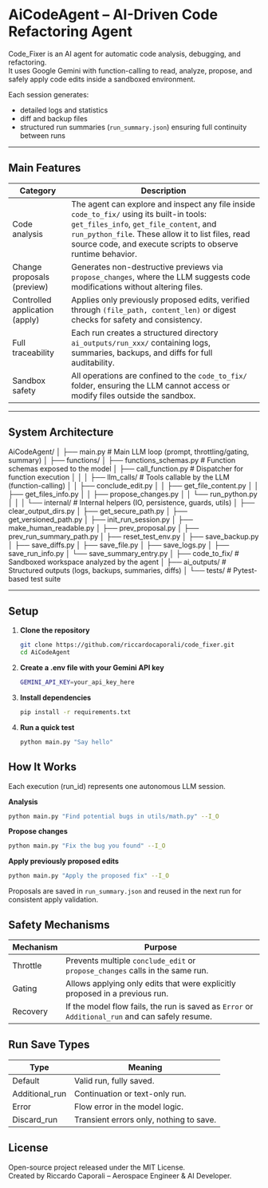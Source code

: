 # AiCodeAgent – AI-Driven Code Refactoring Agent

Code_Fixer is an AI agent for automatic code analysis, debugging, and refactoring.  
It uses Google Gemini with function-calling to read, analyze, propose, and safely apply code edits inside a sandboxed environment.

Each session generates:
- detailed logs and statistics  
- diff and backup files  
- structured run summaries (`run_summary.json`) ensuring full continuity between runs

---

## Main Features

| Category | Description |
|-----------|-------------|
| Code analysis | The agent can explore and inspect any file inside `code_to_fix/` using its built-in tools: `get_files_info`, `get_file_content`, and `run_python_file`. These allow it to list files, read source code, and execute scripts to observe runtime behavior. |
| Change proposals (preview) | Generates non-destructive previews via `propose_changes`, where the LLM suggests code modifications without altering files. |
| Controlled application (apply) | Applies only previously proposed edits, verified through `(file_path, content_len)` or digest checks for safety and consistency. |
| Full traceability | Each run creates a structured directory `ai_outputs/run_xxx/` containing logs, summaries, backups, and diffs for full auditability. |
| Sandbox safety | All operations are confined to the `code_to_fix/` folder, ensuring the LLM cannot access or modify files outside the sandbox. |

---

## System Architecture

AiCodeAgent/
│
├── main.py                               # Main LLM loop (prompt, throttling/gating, summary)
│
├── functions/
│   ├── functions_schemas.py              # Function schemas exposed to the model
│   ├── call_function.py                  # Dispatcher for function execution
│   │
│   ├── llm_calls/                        # Tools callable by the LLM (function-calling)
│   │   ├── conclude_edit.py
│   │   ├── get_file_content.py
│   │   ├── get_files_info.py
│   │   ├── propose_changes.py
│   │   └── run_python.py
│   │
│   └── internal/                         # Internal helpers (IO, persistence, guards, utils)
│       ├── clear_output_dirs.py
│       ├── get_secure_path.py
│       ├── get_versioned_path.py
│       ├── init_run_session.py
│       ├── make_human_readable.py
│       ├── prev_proposal.py
│       ├── prev_run_summary_path.py
│       ├── reset_test_env.py
│       ├── save_backup.py
│       ├── save_diffs.py
│       ├── save_file.py
│       ├── save_logs.py
│       ├── save_run_info.py
│       └── save_summary_entry.py
│
├── code_to_fix/                          # Sandboxed workspace analyzed by the agent
│
├── ai_outputs/                           # Structured outputs (logs, backups, summaries, diffs)
│
└── tests/                                # Pytest-based test suite

---

## Setup

1. **Clone the repository**
   ```bash
   git clone https://github.com/riccardocaporali/code_fixer.git
   cd AiCodeAgent
   ```

2. **Create a .env file with your Gemini API key**
   ```bash
   GEMINI_API_KEY=your_api_key_here
   ```

3. **Install dependencies**
   ```bash
   pip install -r requirements.txt
   ```

4. **Run a quick test**
   ```bash
   python main.py "Say hello"
   ```

## How It Works

Each execution (run_id) represents one autonomous LLM session.

**Analysis**
```bash
python main.py "Find potential bugs in utils/math.py" --I_O
```

**Propose changes**
```bash
python main.py "Fix the bug you found" --I_O
```

**Apply previously proposed edits**
```bash
python main.py "Apply the proposed fix" --I_O
```

Proposals are saved in `run_summary.json` and reused in the next run for consistent apply validation.

## Safety Mechanisms

| Mechanism | Purpose |
|----------|---------|
| Throttle | Prevents multiple `conclude_edit` or `propose_changes` calls in the same run. |
| Gating   | Allows applying only edits that were explicitly proposed in a previous run. |
| Recovery | If the model flow fails, the run is saved as `Error` or `Additional_run` and can safely resume. |

## Run Save Types

| Type            | Meaning                                                  |
|-----------------|----------------------------------------------------------|
| Default         | Valid run, fully saved.                                  |
| Additional_run  | Continuation or text-only run.                           |
| Error           | Flow error in the model logic.                           |
| Discard_run     | Transient errors only, nothing to save.                  |

## License

Open-source project released under the MIT License.  
Created by Riccardo Caporali – Aerospace Engineer & AI Developer.